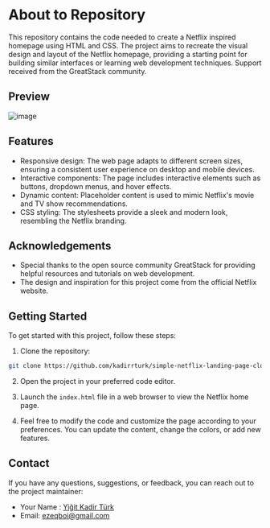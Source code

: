 # About to Repository

This repository contains the code needed to create a Netflix inspired homepage using HTML and CSS. The project aims to recreate the visual design and layout of the Netflix homepage, providing a starting point for building similar interfaces or learning web development techniques. Support received from the GreatStack community.

## Preview

![image](https://cdn.discordapp.com/attachments/937425523334852608/1121782053826994177/image.png)

## Features

- Responsive design: The web page adapts to different screen sizes, ensuring a consistent user experience on desktop and mobile devices.
- Interactive components: The page includes interactive elements such as buttons, dropdown menus, and hover effects.
- Dynamic content: Placeholder content is used to mimic Netflix's movie and TV show recommendations.
- CSS styling: The stylesheets provide a sleek and modern look, resembling the Netflix branding.

## Acknowledgements

- Special thanks to the open source community GreatStack for providing helpful resources and tutorials on web development.
- The design and inspiration for this project come from the official Netflix website.

## Getting Started

To get started with this project, follow these steps:

1. Clone the repository:

```bash
git clone https://github.com/kadirrturk/simple-netflix-landing-page-clone.git
```

2. Open the project in your preferred code editor.

3. Launch the `index.html` file in a web browser to view the Netflix home page.

4. Feel free to modify the code and customize the page according to your preferences. You can update the content, change the colors, or add new features.

## Contact

If you have any questions, suggestions, or feedback, you can reach out to the project maintainer:

- Your Name : [Yiğit Kadir Türk](https://www.linkedin.com/in/yiğit-kadir-türk-8575b8280/)
- Email: [ezeqboi@gmail.com](mailto:ezeqboi@gmail.com)

